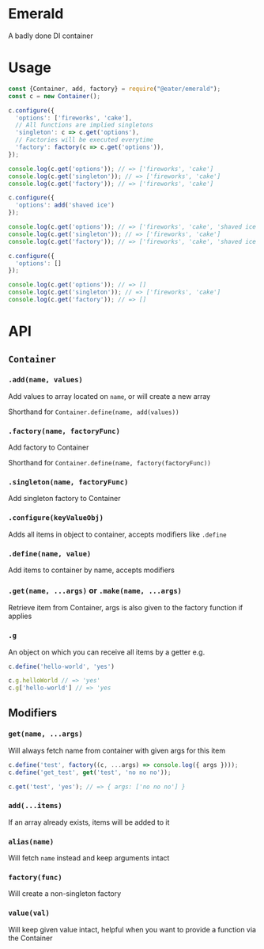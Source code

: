# Emerald

A badly done DI container

# Usage

```js
const {Container, add, factory} = require("@eater/emerald");
const c = new Container();

c.configure({
  'options': ['fireworks', 'cake'],
  // All functions are implied singletons
  'singleton': c => c.get('options'),
  // Factories will be executed everytime
  'factory': factory(c => c.get('options')),
});

console.log(c.get('options')); // => ['fireworks', 'cake']
console.log(c.get('singleton')); // => ['fireworks', 'cake']
console.log(c.get('factory')); // => ['fireworks', 'cake']

c.configure({
  'options': add('shaved ice')
});

console.log(c.get('options')); // => ['fireworks', 'cake', 'shaved ice']
console.log(c.get('singleton')); // => ['fireworks', 'cake']
console.log(c.get('factory')); // => ['fireworks', 'cake', 'shaved ice']

c.configure({
  'options': []
});

console.log(c.get('options')); // => []
console.log(c.get('singleton')); // => ['fireworks', 'cake']
console.log(c.get('factory')); // => []
```

# API

## `Container`

### `.add(name, values)`

Add values to array located on `name`, or will create a new array

Shorthand for `Container.define(name, add(values))`

### `.factory(name, factoryFunc)`

Add factory to Container

Shorthand for `Container.define(name, factory(factoryFunc))`

### `.singleton(name, factoryFunc)`

Add singleton factory to Container

### `.configure(keyValueObj)`

Adds all items in object to container, accepts modifiers like `.define`

### `.define(name, value)`

Add items to container by name, accepts modifiers

### `.get(name, ...args)` or `.make(name, ...args)`

Retrieve item from Container, args is also given to the factory function if applies

### `.g`

An object on which you can receive all items by a getter e.g.

```js
c.define('hello-world', 'yes')

c.g.helloWorld // => 'yes'
c.g['hello-world'] // => 'yes
```

## Modifiers

### `get(name, ...args)`

Will always fetch name from container with given args for this item

```js
c.define('test', factory((c, ...args) => console.log({ args })));
c.define('get_test', get('test', 'no no no'));

c.get('test', 'yes'); // => { args: ['no no no'] }
```

### `add(...items)`

If an array already exists, items will be added to it

### `alias(name)`

Will fetch `name` instead and keep arguments intact

### `factory(func)`

Will create a non-singleton factory

### `value(val)`

Will keep given value intact, helpful when you want to provide a function via the Container

